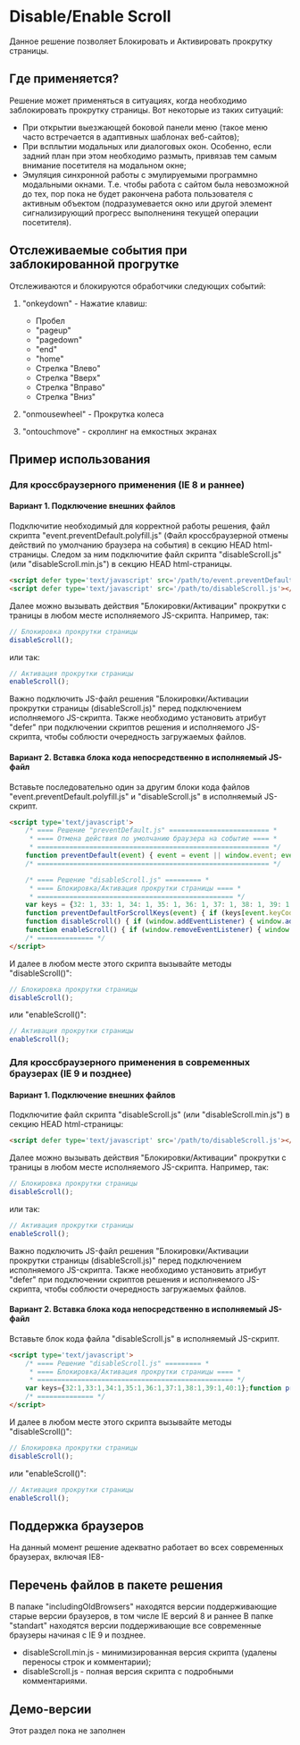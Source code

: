 # Disable/Enable Scroll #

Данное решение позволяет Блокировать и Активировать прокрутку страницы.


## Где применяется? ##

Решение может применяться в ситуациях, когда необходимо заблокировать прокрутку страницы. Вот некоторые из таких ситуаций:

* При открытии выезжающей боковой панели меню (такое меню часто встречается в адаптивных шаблонах веб-сайтов);
* При всплытии модальных или диалоговых окон. Особенно, если задний план при этом необходимо размыть, привязав тем самым внимание посетителя на модальном окне;
* Эмуляция синхронной работы с эмулируемыми программно модальными окнами. Т.е. чтобы работа с сайтом была невозможной до тех, пор пока не будет ракончена работа пользователя с активным объектом (подразумевается окно или другой элемент сигнализирующий прогресс выполнениня текущей операции посетителя).


## Отслеживаемые события при заблокированной прогрутке ##

Отслеживаются и блокируются обработчики следующих событий:

1) "onkeydown" - Нажатие клавиш:

    * Пробел
    * "pageup"
    * "pagedown"
    * "end"
    * "home"
    * Стрелка "Влево"
    * Стрелка "Вверх"
    * Стрелка "Вправо"
    * Стрелка "Вниз"

2) "onmousewheel" - Прокрутка колеса

3) "ontouchmove" - скроллинг на емкостных экранах


## Пример использования ##

### Для кроссбраузерного применения (IE 8 и раннее) ###
#### Вариант 1. Подключение внешних файлов ####

Подключитие необходимый для корректной работы решения, файл скрипта "event.preventDefault.polyfill.js" (Файл кроссбраузерной отмены действий по умолчанию браузера на события) в секцию HEAD html-страницы. Следом за ним подключитие файл скрипта "disableScroll.js" (или "disableScroll.min.js") в секцию HEAD html-страницы.

```html
<script defer type='text/javascript' src='/path/to/event.preventDefault.polyfill.js'></script>
<script defer type='text/javascript' src='/path/to/disableScroll.js'></script>
```

Далее можно вызывать действия "Блокировки/Активации" прокрутки с траницы в любом месте исполняемого JS-скрипта. Например, так:

```js
// Блокировка прокрутки страницы
disableScroll();
```

или так:

```js
// Активация прокрутки страницы
enableScroll();
```

Важно подключить JS-файл решения "Блокировки/Активации прокрутки страницы (disableScroll.js)" перед подключением исполняемого JS-скрипта. Также необходимо установить атрибут "defer" при подключении скриптов решения и исполняемого JS-скрипта, чтобы соблюсти очередность загружаемых файлов.


#### Вариант 2. Вставка блока кода непосредственно в исполняемый JS-файл ####

Вставьте последовательно один за другим блоки кода файлов "event.preventDefault.polyfill.js" и "disableScroll.js" в исполняемый JS-скрипт.

```html
<script type='text/javascript'>
    /* ==== Решение "preventDefault.js" ========================= *
     * ==== Отмена действия по умолчанию браузера на событие ==== *
     * ========================================================== */
    function preventDefault(event) { event = event || window.event; event.preventDefault ? event.preventDefault() : event.returnValue = false; }
    /* ========================================================== */

    /* ==== Решение "disableScroll.js" ========= *
     * ==== Блокировка/Активация прокрутки страницы ==== *
     * ================================================= */
    var keys = {32: 1, 33: 1, 34: 1, 35: 1, 36: 1, 37: 1, 38: 1, 39: 1, 40: 1};
    function preventDefaultForScrollKeys(event) { if (keys[event.keyCode]) { preventDefault(event); return false; } }
    function disableScroll() { if (window.addEventListener) { window.addEventListener('DOMMouseScroll', preventDefault, false); } window.onwheel = preventDefault; window.onmousewheel = document.onmousewheel = preventDefault; window.ontouchmove  = preventDefault; document.onkeydown  = preventDefaultForScrollKeys; }
    function enableScroll() { if (window.removeEventListener) { window.removeEventListener('DOMMouseScroll', preventDefault, false); } window.onwheel = null; window.onmousewheel = document.onmousewheel = null; window.ontouchmove = null; document.onkeydown = null; }
    /* ============== */
</script>
```

И далее в любом месте этого скрипта вызывайте методы "disableScroll()":

```js
// Блокировка прокрутки страницы
disableScroll();
```

или "enableScroll()":

```js
// Активация прокрутки страницы
enableScroll();
```


### Для кроссбраузерного применения в современных браузерах (IE 9 и позднее) ###
#### Вариант 1. Подключение внешних файлов ####

Подключитие файл скрипта "disableScroll.js" (или "disableScroll.min.js") в секцию HEAD html-страницы:

```html
<script defer type='text/javascript' src='/path/to/disableScroll.js'></script>
```

Далее можно вызывать действия "Блокировки/Активации" прокрутки с траницы в любом месте исполняемого JS-скрипта. Например, так:

```js
// Блокировка прокрутки страницы
disableScroll();
```

или так:

```js
// Активация прокрутки страницы
enableScroll();
```

Важно подключить JS-файл решения "Блокировки/Активации прокрутки страницы (disableScroll.js)" перед подключением исполняемого JS-скрипта. Также необходимо установить атрибут "defer" при подключении скриптов решения и исполняемого JS-скрипта, чтобы соблюсти очередность загружаемых файлов.


#### Вариант 2. Вставка блока кода непосредственно в исполняемый JS-файл ####

Вставьте блок кода файла "disableScroll.js" в исполняемый JS-скрипт.

```html
<script type='text/javascript'>
    /* ==== Решение "disableScroll.js" ========= *
     * ==== Блокировка/Активация прокрутки страницы ==== *
     * ================================================= */
    var keys={32:1,33:1,34:1,35:1,36:1,37:1,38:1,39:1,40:1};function preventDefaultForScrollKeys(event){if(keys[event.keyCode]){event.preventDefault();return false;}}function disableScroll(){if(window.addEventListener){window.addEventListener('DOMMouseScroll',function(event){event.preventDefault();},false);}window.onwheel=function(event){event.preventDefault();};window.onmousewheel=document.onmousewheel=function(event){event.preventDefault();};window.ontouchmove=function(event){event.preventDefault();};document.onkeydown=preventDefaultForScrollKeys;}function enableScroll(){if(window.removeEventListener){window.removeEventListener('DOMMouseScroll',function(event){event.preventDefault();},false);}window.onwheel=null;window.onmousewheel=document.onmousewheel=null;window.ontouchmove=null;document.onkeydown=null;}
    /* ============== */
</script>
```

И далее в любом месте этого скрипта вызывайте методы "disableScroll()":

```js
// Блокировка прокрутки страницы
disableScroll();
```

или "enableScroll()":

```js
// Активация прокрутки страницы
enableScroll();
```

## Поддержка браузеров ##

На данный момент решение адекватно работает во всех современных браузерах, включая IE8-


## Перечень файлов в пакете решения ##

В папаке "includingOldBrowsers" находятся версии поддерживающие старые версии браузеров, в том числе IE версий 8 и раннее
В папке "standart" находятся версии поддерживающие все современные браузеры начиная c IE 9 и позднее.

* disableScroll.min.js - минимизированная версия скрипта (удалены переносы строк и комментарии);
* disableScroll.js - полная версия скрипта с подробными комментариями.


## Демо-версии ##

Этот раздел пока не заполнен